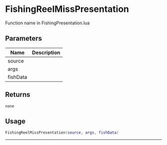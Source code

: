 # FishingReelMissPresentation

Function name in FishingPresentation.lua

## Parameters

| Name     | Description |
| -------- | ----------- |
| source   |             |
| args     |             |
| fishData |             |

## Returns

`none`

## Usage

```lua
FishingReelMissPresentation(source, args, fishData)
```

---

